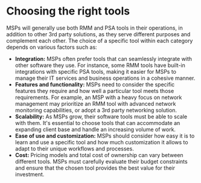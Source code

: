 # Choosing the right tools

MSPs will generally use both RMM and PSA tools in their operations, in addition to other 3rd party solutions, as they serve different purposes and complement each other. The choice of a specific tool within each category depends on various factors such as:

* **Integration:** MSPs often prefer tools that can seamlessly integrate with other software they use. For instance, some RMM tools have built-in integrations with specific PSA tools, making it easier for MSPs to manage their IT services and business operations in a cohesive manner.
* **Features and functionality:** MSPs need to consider the specific features they require and how well a particular tool meets those requirements. For example, an MSP with a heavy focus on network management may prioritize an RMM tool with advanced network monitoring capabilities, or adopt a 3rd party networking solution.
* **Scalability:** As MSPs grow, their software tools must be able to scale with them. It's essential to choose tools that can accommodate an expanding client base and handle an increasing volume of work.
* **Ease of use and customization:** MSPs should consider how easy it is to learn and use a specific tool and how much customization it allows to adapt to their unique workflows and processes.
* **Cost:** Pricing models and total cost of ownership can vary between different tools. MSPs must carefully evaluate their budget constraints and ensure that the chosen tool provides the best value for their investment.
